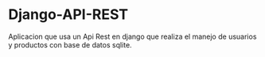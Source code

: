 # Django-API-REST
Aplicacion que usa un Api Rest en django que realiza el manejo de usuarios y productos con base de datos sqlite.
